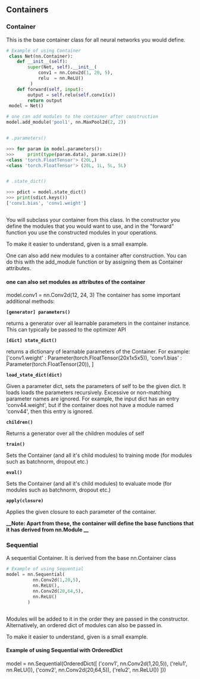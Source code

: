 ## Containers
### Container

This is the base container class for all neural networks you would define.

```python
# Example of using Container
 class Net(nn.Container):
    def __init__(self):
        super(Net, self).__init__(
            conv1 = nn.Conv2d(1, 20, 5),
            relu  = nn.ReLU()
         )
    def forward(self, input):
        output = self.relu(self.conv1(x))
        return output
 model = Net()
```

```python
# one can add modules to the container after construction
model.add_module('pool1', nn.MaxPool2d(2, 2))
```

```python
```

```python
# .parameters()
```

```python
>>> for param in model.parameters():
>>>     print(type(param.data), param.size())
<class 'torch.FloatTensor'> (20L,)
<class 'torch.FloatTensor'> (20L, 1L, 5L, 5L)
```

```python
```

```python
# .state_dict()
```

```python
>>> pdict = model.state_dict()
>>> print(sdict.keys())
['conv1.bias', 'conv1.weight']
```

```python
```

You will subclass your container from this class.
In the constructor you define the modules that you would want to use,
and in the "forward" function you use the constructed modules in
your operations.

To make it easier to understand, given is a small example.

One can also add new modules to a container after construction.
You can do this with the add_module function 
or by assigning them as Container attributes.

#### one can also set modules as attributes of the container
model.conv1 = nn.Conv2d(12, 24, 3)
The container has some important additional methods: 

**`[generator] parameters()`**

returns a generator over all learnable parameters in the container instance. 
This can typically be passed to the optimizer API

**`[dict] state_dict()`**

returns a dictionary of learnable parameters of the Container.
For example: ['conv1.weight' : Parameter(torch.FloatTensor(20x1x5x5)),
              'conv1.bias'   : Parameter(torch.FloatTensor(20)),
             ]


**`load_state_dict(dict)`**

Given a parameter dict, sets the parameters of self to be the given dict.
It loads loads the parameters recursively.
Excessive or non-matching parameter names are ignored.
For example, the input dict has an entry 'conv44.weight', but 
if the container does not have a module named 'conv44', then this entry is ignored.

**`children()`**

Returns a generator over all the children modules of self

**`train()`**

Sets the Container (and all it's child modules) to training mode (for modules such as batchnorm, dropout etc.)

**`eval()`**

Sets the Container (and all it's child modules) to evaluate mode (for modules such as batchnorm, dropout etc.)

**`apply(closure)`**

Applies the given closure to each parameter of the container. 


**__Note: Apart from these, the container will define the base functions that it has derived from nn.Module __**
### Sequential

A sequential Container. It is derived from the base nn.Container class

```python
# Example of using Sequential
model = nn.Sequential(
          nn.Conv2d(1,20,5),
          nn.ReLU(),
          nn.Conv2d(20,64,5),
          nn.ReLU()
        )
```

```python
```

Modules will be added to it in the order they are passed in the constructor.
Alternatively, an ordered dict of modules can also be passed in.

To make it easier to understand, given is a small example.
#### Example of using Sequential with OrderedDict
model = nn.Sequential(OrderedDict([
          ('conv1', nn.Conv2d(1,20,5)),
          ('relu1', nn.ReLU()),
          ('conv2', nn.Conv2d(20,64,5)),
          ('relu2', nn.ReLU())
        ]))
